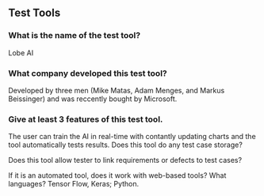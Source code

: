 ## Test Tools

### What is the name of the test tool?
Lobe AI
### What company developed this test tool?
Developed by three men (Mike Matas, Adam Menges, and Markus Beissinger) and was reccently bought by Microsoft.
### Give at least 3 features of this test tool.
The user can train the AI in real-time with contantly updating charts and the tool automatically tests results.
Does this tool do any test case storage?

Does this tool allow tester to link requirements or defects to test cases?

If it is an automated tool, does it work with web-based tools? What languages?
Tensor Flow, Keras; Python.

